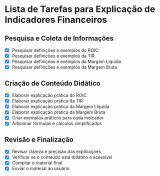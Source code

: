 # Lista de Tarefas para Explicação de Indicadores Financeiros

## Pesquisa e Coleta de Informações
- [x] Pesquisar definições e exemplos do ROIC
- [x] Pesquisar definições e exemplos da TIR
- [x] Pesquisar definições e exemplos da Margem Líquida
- [x] Pesquisar definições e exemplos da Margem Bruta

## Criação de Conteúdo Didático
- [x] Elaborar explicação prática do ROIC
- [x] Elaborar explicação prática da TIR
- [x] Elaborar explicação prática da Margem Líquida
- [x] Elaborar explicação prática da Margem Bruta
- [x] Criar exemplos práticos para cada indicador
- [x] Adicionar fórmulas e cálculos simplificados

## Revisão e Finalização
- [x] Revisar clareza e precisão das explicações
- [x] Verificar se o conteúdo está didático e acessível
- [x] Compilar o material final
- [x] Enviar o material ao usuário
